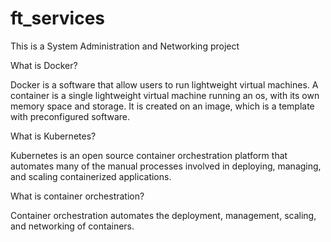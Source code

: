 # ft_services
 This is a System Administration and Networking project

What is Docker?

Docker is a software that allow users to run lightweight virtual machines. A container is a single lightweight virtual machine running an os, with its own memory space and storage. It is created on an image, which is a template with preconfigured software.

What is Kubernetes?

Kubernetes is an open source container orchestration platform that automates many of the manual processes involved in deploying, managing, and scaling containerized applications.

What is container orchestration?

Container orchestration automates the deployment, management, scaling, and networking of containers.
